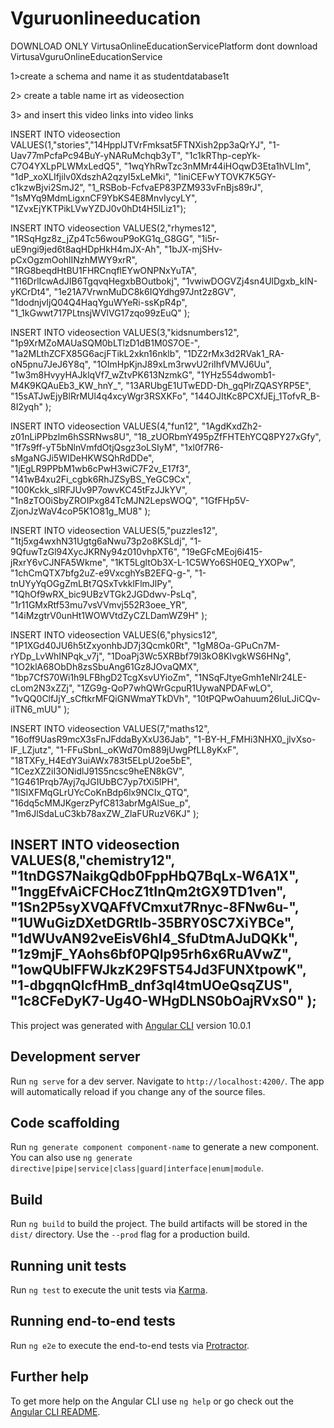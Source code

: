 # Vguruonlineeducation

DOWNLOAD ONLY VirtusaOnlineEducationServicePlatform  dont download VirtusaVguruOnlineEducationService

1>create a schema and name it as studentdatabase1t

2> create a table name irt as videosection

3> and insert this video links into video links 




INSERT INTO videosection VALUES(1,"stories","14HpplJTVrFmksat5FTNXish2pp3aQrYJ",
"1-Uav77mPcfaPc94BuY-yNARuMchqb3yT",
"1c1kRThp-cepYk-C7O4YXLpPLWMxLedQ5",
"1wqYhRwTzc3nMMr44iHOqwD3Eta1hVLIm",
"1dP_xoXLIfjilv0XdszhA2qzyI5xLeMki",
"1iniCEFwYTOVK7K5GY-c1kzwBjvi2SmJ2",
"1_RSBob-FcfvaEP83PZM933vFnBjs89rJ",
"1sMYq9MdmLigxnCF9YbKS4E8MnvIycyLY",
"1ZvxEjYKTPikLVwYZDJ0v0hDt4H5lLiz1");

INSERT INTO videosection VALUES(2,"rhymes12",
"1RSqHgz8z_jZp4Tc56wouP9oKG1q_G8GG",
"1i5r-uE9ngi9jed6t8aqHDpHkH4mJX-Ah",
"1bJX-mjSHv-pCxOgzmOohlINzhMWY9xrR",
"1RG8beqdHtBU1FHRCnqflEYwONPNxYuTA",
"116DrlIcwAdJIB6TgqvqHegxbBOutbokj",
"1vwiwDOGVZj4sn4UlDgxb_kIN-yKCrDt4",
"1e21A7VrwnMuDC8k6IQYdhg97Jnt2z8GV",
"1dodnjvIjQ04Q4HaqYguWYeRi-ssKpR4p",
"1_1kGwwt717PLtnsjWVlVG17zqo99zEuQ"
);


INSERT INTO  videosection VALUES(3,"kidsnumbers12",
"1p9XrMZoMAUaSQM0bLTlzD1dB1M0S7OE-",
"1a2MLthZCFX85G6acjFTikL2xkn16nklb",
"1DZ2rMx3d2RVak1_RA-oN5pnu7JeJ6Y8q",
"1OImHpKjnJ89xLm3rwvU2riIhfVMVJ6Uu",
"1w3m8HvyyHAJklqVf7_wZtvPK613NzmkG",
"1YHz554dwomb1-M4K9KQAuEb3_KW_hnY_",
"13ARUbgE1UTwEDD-Dh_gqPIrZQASYRP5E",
"15sATJwEjyBlRrMUl4q4xcyWgr3RSXKFo",
"144OJItKc8PCXfJEj_1TofvR_B-8I2yqh"
);


INSERT INTO  videosection VALUES(4,"fun12",
"1AgdKxdZh2-z01nLiPPbzlm6hSSRNws8U",
"18_zUORbmY495pZfFHTEhYCQ8PY27xGfy",
"1f7s9ff-yT5bNlnVmfdOtjQsgz3oLSIyM",
"1xl0f7R6-sMgaNGJi5WIDeHKWSQhRdDDe",
"1jEgLR9PPbM1wb6cPwH3wiC7F2v_E17f3",
"141wB4xu2Fi_cgbk6RhJZSyBS_YeGC9Cx",
"100Kckk_slRFJUv9P7owvKC45tFzJJkYV",
"1n8zTO0iSbyZROIPxg84TcMJN2LepsWOQ",
"1GfFHp5V-ZjonJzWaV4coP5K1O81g_MU8"
);


INSERT INTO  videosection VALUES(5,"puzzles12",
"1tj5xg4wxhN31Ugtg6aNwu73p2o8KSLdj",
"1-9QfuwTzGl94XycJKRNy94z010vhpXT6",
"19eGFcMEoj6i415-jRxrY6vCJNFA5Wkme",
"1KT5LgltOb3X-L-1C5WYo6SH0EQ_YXOPw",
"1chCmQTX7bfg2uZ-e9VxcghYsB2EFQ-g-",
"1-tnUYyYqOGgZmLBt7QSxTvkklFlmJlPy",
"1QhOf9wRX_bic9UBzVTGk2JGDdwv-PsLq",
"1r11GMxRtf53mu7vsVVmvj552R3oee_YR",
"14iMzgtrV0unHt1WOWVtdZyCZLDamWZ9H"
);


INSERT INTO  videosection VALUES(6,"physics12",
"1P1XGd40JU6h5tZxyonhbJD7j3Qcmk0Rt",
"1gM8Oa-GPuCn7M-rYDp_LvWhINPqk_v7j",
"1DoaPj3Wc5XRBbf79I3kO8KIvgkWS6HNg",
"1O2klA68ObDh8zsSbuAng61Gz8JOvaQMX",
"1bp7CfS70Wi1h9LFBhgD2TcgXsvUYioZm",
"1NSqFJtyeGmh1eNlr24LE-cLom2N3xZZj",
"1ZG9g-QoP7whQWrGcpuR1UywaNPDAFwLO",
"1vQQ0ClfJjY_sCftkrMFQiGNWmaYTkDVh",
"10tPQPwOahuum26luLJiCQv-iITN6_mUU"
);


INSERT INTO  videosection VALUES(7,"maths12",
"16off9UasR9mcX3sFnJFddaByXxU36Jab",
"1-BY-H_FMHi3NHX0_jlvXso-IF_LZjutz",
"1-FFuSbnL_oKWd70m889jUwgPfLL8yKxF",
"18TXFy_H4EdY3uiAWx783t5ELpU2oe5bE",
"1CezXZ2iI3ONidlJ91S5ncsc9heEN8kGV",
"1G461Prqb7Ayj7qJGIUbBC7yp7tXi5lPH",
"1lSIXFMqGLrUYcCoKnBdp6lx9NCIx_QTQ",
"16dq5cMMJKgerzPyfC813abrMgAlSue_p",
"1m6JlSdaLuC3kb78axZW_ZlaFURuzV6KJ"
);


INSERT INTO  videosection VALUES(8,"chemistry12",
"1tnDGS7NaikgQdb0FppHbQ7BqLx-W6A1X",
"1nggEfvAiCFCHocZ1tInQm2tGX9TD1ven",
"1Sn2P5syXVQAFfVCmxut7Rnyc-8FNw6u-",
"1UWuGizDXetDGRtIb-35BRY0SC7XiYBCe",
"1dWUvAN92veEisV6hI4_SfuDtmAJuDQKk",
"1z9mjF_YAohs6bf0PQIp95rh6x6RuAVwZ",
"1owQUblFFWJkzK29FST54Jd3FUNXtpowK",
"1-dbgqnQlcfHmB_dnf3qI4tmUOeQsqZUS",
"1c8CFeDyK7-Ug4O-WHgDLNS0bOajRVxS0"
);
------------------------------------------------------------------------------------------------------

This project was generated with [Angular CLI](https://github.com/angular/angular-cli) version 10.0.1
## Development server

Run `ng serve` for a dev server. Navigate to `http://localhost:4200/`. The app will automatically reload if you change any of the source files.

## Code scaffolding

Run `ng generate component component-name` to generate a new component. You can also use `ng generate directive|pipe|service|class|guard|interface|enum|module`.

## Build

Run `ng build` to build the project. The build artifacts will be stored in the `dist/` directory. Use the `--prod` flag for a production build.

## Running unit tests

Run `ng test` to execute the unit tests via [Karma](https://karma-runner.github.io).

## Running end-to-end tests

Run `ng e2e` to execute the end-to-end tests via [Protractor](http://www.protractortest.org/).

## Further help

To get more help on the Angular CLI use `ng help` or go check out the [Angular CLI README](https://github.com/angular/angular-cli/blob/master/README.md).
